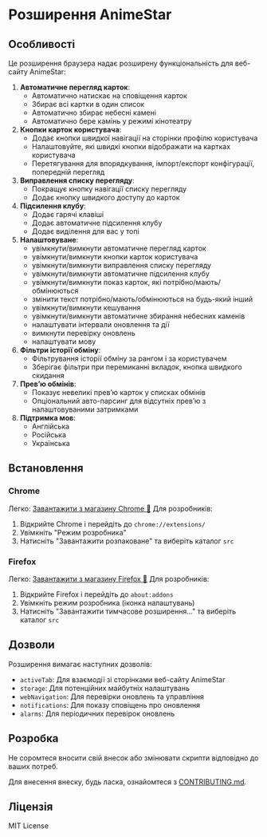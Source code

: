 # Розширення AnimeStar

## Особливості

Це розширення браузера надає розширену функціональність для веб-сайту AnimeStar:

1. **Автоматичне перегляд карток**:
    - Автоматично натискає на сповіщення карток
    - Збирає всі картки в один список
    - Автоматично збирає небесні камені
    - Автоматично бере камінь у режимі кінотеатру
2. **Кнопки карток користувача**: 
    - Додає кнопки швидкої навігації на сторінки профілю користувача
    - Налаштовуйте, які швидкі кнопки відображати на картках користувача
    - Перетягування для впорядкування, імпорт/експорт конфігурації, попередній перегляд
3. **Виправлення списку перегляду**: 
    - Покращує кнопку навігації списку перегляду
    - Додає кнопку швидкого доступу до карток
4. **Підсилення клубу**: 
    - Додає гарячі клавіші
    - Додає автоматичне підсилення клубу
    - Додає виділення для вас у топі
5. **Налаштовуване**: 
    - увімкнути/вимкнути автоматичне перегляд карток
    - увімкнути/вимкнути кнопки карток користувача
    - увімкнути/вимкнути виправлення списку перегляду
    - увімкнути/вимкнути автоматичне підсилення клубу
    - увімкнути/вимкнути показ карток, які потрібно/мають/обмінюються
    - змінити текст потрібно/мають/обмінюються на будь-який інший
    - увімкнути/вимкнути кешування
    - увімкнути/вимкнути автоматичне збирання небесних каменів
    - налаштувати інтервали оновлення та дії
    - вимкнути перевірку оновлень
    - налаштувати мову
7. **Фільтри історії обміну**:
    - Фільтрування історії обміну за рангом і за користувачем
    - Зберігає фільтри при перемиканні вкладок, кнопка швидкого скидання
8. **Превʼю обмінів**:
    - Показує невеликі превʼю карток у списках обмінів
    - Опціональний авто-парсинг для відсутніх превʼю з налаштовуваними затримками
9. **Підтримка мов**: 
    - Англійська
    - Російська
    - Українська

## Встановлення

### Chrome
Легко: [Завантажити з магазину Chrome 👾](https://chromewebstore.google.com/detail/animestar-extension/ocpbplnohadkjdindnodcmpmjboifjae)
Для розробників:
1. Відкрийте Chrome і перейдіть до `chrome://extensions/`
2. Увімкніть "Режим розробника"
3. Натисніть "Завантажити розпаковане" та виберіть каталог `src`

### Firefox
Легко: [Завантажити з магазину Firefox 🦊](https://addons.mozilla.org/uk/firefox/addon/animestar-extension/)
Для розробників:
1. Відкрийте Firefox і перейдіть до `about:addons`
2. Увімкніть режим розробника (іконка налаштувань)
3. Натисніть "Завантажити тимчасове розширення..." та виберіть каталог `src`

## Дозволи

Розширення вимагає наступних дозволів:
- `activeTab`: Для взаємодії зі сторінками веб-сайту AnimeStar
- `storage`: Для потенційних майбутніх налаштувань
- `webNavigation`: Для перевірки оновлень та управління
- `notifications`: Для показу сповіщень про оновлення
- `alarms`: Для періодичних перевірок оновлень

## Розробка

Не соромтеся вносити свій внесок або змінювати скрипти відповідно до ваших потреб.

Для внесення внеску, будь ласка, ознайомтеся з [CONTRIBUTING.md](./CONTRIBUTING.md).

## Ліцензія

MIT License 
